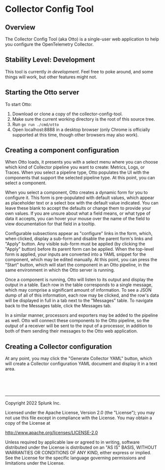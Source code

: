 # Collector Config Tool

## Overview

The Collector Config Tool (aka Otto) is a single-user web application to help you configure the OpenTelemetry Collector.

## Stability Level: Development

This tool is currently _in development_. Feel free to poke around, and some things will work, but other features might not.

## Starting the Otto server

To start Otto:

1) Download or clone a copy of the collector-config-tool.
2) Make sure the current working directory is the root of this source tree.
3) Run `go run ./cmd/otto`
4) Open localhost:8888 in a desktop browser (only Chrome is officially supported at this time, though other browsers may also work).

## Creating a component configuration

When Otto loads, it presents you with a select menu where you can choose which kind of Collector pipeline you want to create: Metrics, Logs, or Traces.
When you select a pipeline type, Otto populates the UI with the components that support the selected pipeline type. At this point, you can select a component.

When you select a component, Otto creates a dynamic form for you to configure it. This form is pre-populated with default values, which
appear as placeholder text or a select box with the default value indicated. You can leave these blank to accept the defaults or change them to provide your
own values. If you are unsure about what a field means, or what type of data it accepts, you can hover your mouse over the name of the field to view documentation
for that field in a tooltip.

Configurable subsections appear as "configure" links in the form, which, when clicked, display a sub-form and disable the parent form's links and "Apply" button. Any
visible sub-form must be applied (by clicking the "Apply" button) before its parent form can be applied. When the top-level form is applied, your inputs are converted
into a YAML snippet for the component, which may be edited manually. At this point, you can press the "Start" button, which
will start the component in an Otto pipeline, in the same environment in which the Otto server is running.

Once a component is running, Otto will listen to its output and display the output in a table. Each row in the table corresponds to a single message, which may
comprise a significant amount of information. To see a JSON dump of all of this information, each row may be clicked, and the row's data will be displayed in full
in a tab next to the "Messages" table. To navigate back to the Messages table, click the Messages tab. 

In a similar manner, processors and exporters may be added to the pipeline as well. Otto will connect these components to the Otto pipeline, so the output of a receiver
will be sent to the input of a processor, in addition to both of them sending their messages to the Otto web application.

## Creating a Collector configuration

At any point, you may click the "Generate Collector YAML" button, which will create a Collector configuration YAML document and display it in a text area.

<br/>
<br/>
<br/>

***

Copyright 2022 Splunk Inc.

Licensed under the Apache License, Version 2.0 (the "License");
you may not use this file except in compliance with the License.
You may obtain a copy of the License at

http://www.apache.org/licenses/LICENSE-2.0

Unless required by applicable law or agreed to in writing,
software distributed under the License is distributed on an "AS IS" BASIS,
WITHOUT WARRANTIES OR CONDITIONS OF ANY KIND, either express or implied.
See the License for the specific language governing permissions and limitations under the License.
